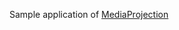 Sample application of [MediaProjection](https://developer.android.com/reference/android/media/projection/MediaProjection)
